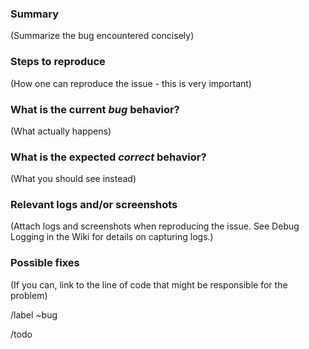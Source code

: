 ### Summary

(Summarize the bug encountered concisely)

### Steps to reproduce

(How one can reproduce the issue - this is very important)

### What is the current *bug* behavior?

(What actually happens)

### What is the expected *correct* behavior?

(What you should see instead)

### Relevant logs and/or screenshots

(Attach logs and screenshots when reproducing the issue. See Debug Logging in the Wiki for details on capturing logs.)


### Possible fixes

(If you can, link to the line of code that might be responsible for the problem)

/label ~bug

/todo
